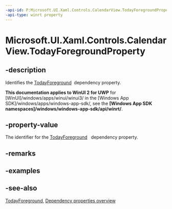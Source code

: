 ```yaml
---
-api-id: P:Microsoft.UI.Xaml.Controls.CalendarView.TodayForegroundProperty
-api-type: winrt property
---
```


<!-- Property syntax
public Windows.UI.Xaml.DependencyProperty TodayForegroundProperty { get; }
-->

# Microsoft.UI.Xaml.Controls.CalendarView.TodayForegroundProperty

## -description
Identifies the [TodayForeground](calendarview_todayforeground.md)  dependency property.

**This documentation applies to WinUI 2 for UWP** for [WinUI]/windows/apps/winui/winui3/ in the [Windows App SDK]/windows/apps/windows-app-sdk/, see the **[Windows App SDK namespaces]/windows/windows-app-sdk/api/winrt/**.

## -property-value
The identifier for the [TodayForeground](calendarview_todayforeground.md)   dependency property.

## -remarks

## -examples

## -see-also
[TodayForeground](calendarview_todayforeground.md), [Dependency properties overview](/windows/uwp/xaml-platform/dependency-properties-overview)
